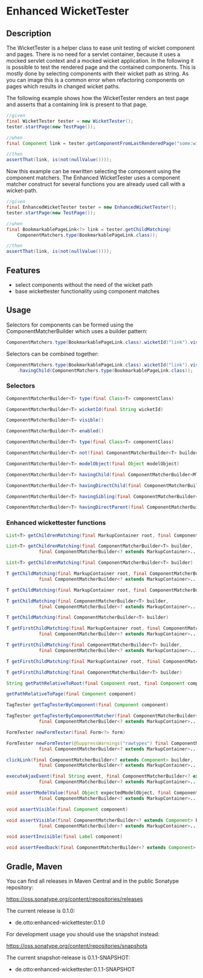 # Enhanced WicketTester

## Description

The WicketTester is a helper class to ease unit testing of wicket component and pages. There is no need for a servlet container, because it uses a mocked servlet context and a mocked wicket application. In the following it is possible to test the rendered page and the contained components. This is mostly done by selecting components with their wicket path as string. As you can image this is a common error when refactoring components on pages which results in changed wicket paths. 

The following example shows how the WicketTester renders an test page and asserts that a containing link is present to that page.

```java
//given
final WicketTester tester = new WicketTester();
tester.startPage(new TestPage());

//when
final Component link = tester.getComponentFromLastRenderedPage("some:wicket:path");

//then
assertThat(link, is(not(nullValue())));
```

Now this example can be rewritten selecting the component using the component matchers. The Enhanced WicketTester uses a
component matcher construct for several functions you are already used call with a wicket-path.

```java
//given
final EnhancedWicketTester tester = new EnhancedWicketTester();
tester.startPage(new TestPage());

//when
final BookmarkablePageLink<?> link = tester.getChildMatching(
    ComponentMatchers.type(BookmarkablePageLink.class));

//then
assertThat(link, is(not(nullValue())));
```

## Features

- select components without the need of the wicket path
- base wickettester functionality using component matches

## Usage

Selectors for components can be formed using the ComponentMatcherBuilder which uses a builder pattern:

```java
ComponentMatchers.type(BookmarkablePageLink.class).wicketId("link").visible();
```

Selectors can be combined together:

```java
ComponentMatchers.type(BookmarkablePageLink.class).wicketId("link").visible()
    .havingChild(ComponentMatchers.type(BookmarkablePageLink.class));
```

### Selectors

```java
ComponentMatcherBuilder<T> type(final Class<T> componentClass)
```

```java
ComponentMatcherBuilder<T> wicketId(final String wicketId)
```

```java
ComponentMatcherBuilder<T> visible()
```

```java
ComponentMatcherBuilder<T> enabled()
```

```java
ComponentMatcherBuilder<T> type(final Class<T> componentClass)
```

```java
ComponentMatcherBuilder<T> not(final ComponentMatcherBuilder<T> builder)
```

```java
ComponentMatcherBuilder<T> modelObject(final Object modelObject)
```

```java
ComponentMatcherBuilder<T> havingChild(final ComponentMatcherBuilder<MT> builder)
```

```java
ComponentMatcherBuilder<T> havingDirectChild(final ComponentMatcherBuilder<MT> builder)
```

```java
ComponentMatcherBuilder<T> havingSibling(final ComponentMatcherBuilder<MT> builder)
```

```java
ComponentMatcherBuilder<T> havingDirectParent(final ComponentMatcherBuilder<MT> builder)
```

### Enhanced wickettester functions

```java
List<T> getChildrenMatching(final MarkupContainer root, final ComponentMatcherBuilder<T> builder)
```

```java
List<T> getChildrenMatching(final ComponentMatcherBuilder<T> builder,
            final ComponentMatcherBuilder<? extends MarkupContainer>... parentBuilders) 
```

```java
List<T> getChildrenMatching(final ComponentMatcherBuilder<T> builder) 
```

```java
T getChildMatching(final MarkupContainer root, final ComponentMatcherBuilder<T> builder,
            final ComponentMatcherBuilder<? extends MarkupContainer>... parentBuilders)
```

```java
T getChildMatching(final MarkupContainer root, final ComponentMatcherBuilder<T> builder) 
```

```java
T getChildMatching(final ComponentMatcherBuilder<T> builder,
            final ComponentMatcherBuilder<? extends MarkupContainer>... parentBuilders)
```

```java
T getChildMatching(final ComponentMatcherBuilder<T> builder)
```

```java
T getFirstChildMatching(final MarkupContainer root, final ComponentMatcherBuilder<T> builder,
            final ComponentMatcherBuilder<? extends MarkupContainer>... parentBuilders)
```

```java            
T getFirstChildMatching(final ComponentMatcherBuilder<T> builder,
            final ComponentMatcherBuilder<? extends MarkupContainer>... parentBuilders)
```

```java
T getFirstChildMatching(final MarkupContainer root, final ComponentMatcherBuilder<T> builder) 
```

```java
T getFirstChildMatching(final ComponentMatcherBuilder<T> builder) 
```

```java
String getPathRelativeToRoot(final Component root, final Component component) 
```

```java
getPathRelativeToPage(final Component component) 
```

```java
TagTester getTagTesterByComponent(final Component component) 
```

```java
TagTester getTagTesterByComponentMatcher(final ComponentMatcherBuilder<? extends Component> builder,
            final ComponentMatcherBuilder<? extends MarkupContainer>... parentBuilders) 
```

```java
FormTester newFormTester(final Form<?> form)
```

```java
FormTester newFormTester(@SuppressWarnings("rawtypes") final ComponentMatcherBuilder<? extends Form> builder,
            final ComponentMatcherBuilder<? extends MarkupContainer>... parentBuilders)
```

```java
clickLink(final ComponentMatcherBuilder<? extends Component> builder,
            final ComponentMatcherBuilder<? extends MarkupContainer>... parentBuilders)
```

```java
executeAjaxEvent(final String event, final ComponentMatcherBuilder<? extends Component> builder,
            final ComponentMatcherBuilder<? extends MarkupContainer>... parentBuilders)
```

```java
void assertModelValue(final Object expectedModelObject, final ComponentMatcherBuilder<? extends Component> builder,
            final ComponentMatcherBuilder<? extends MarkupContainer>... parentBuilders)
```

```java
void assertVisible(final Component component) 
```

```java
void assertVisible(final ComponentMatcherBuilder<? extends Component> builder,
            final ComponentMatcherBuilder<? extends MarkupContainer>... parentBuilders)
```

```java
void assertInvisible(final Label component) 
```

```java
void assertFeedback(final ComponentMatcherBuilder<? extends Component> builder, final String... feedback) 
```

## Gradle, Maven

You can find all releases in Maven Central and in the public Sonatype repository:

https://oss.sonatype.org/content/repositories/releases

The current release is 0.1.0:

* de.otto:enhanced-wickettester:0.1.0

For development usage you should use the snapshot instead:

https://oss.sonatype.org/content/repositories/snapshots

The current snapshot-release is 0.1.1-SNAPSHOT:

* de.otto:enhanced-wickettester:0.1.1-SNAPSHOT
